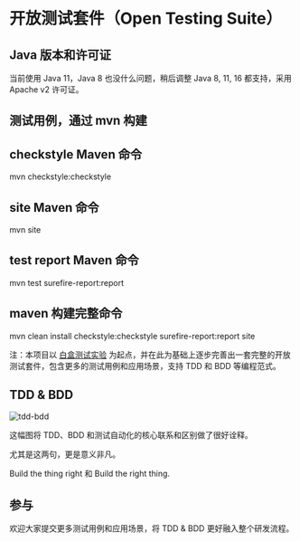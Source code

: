 # 开放测试套件（Open Testing Suite）

## Java 版本和许可证
当前使用 Java 11，Java 8 也没什么问题，稍后调整 Java 8, 11, 16 都支持，采用 Apache v2 许可证。

## 测试用例，通过 mvn 构建

## checkstyle Maven 命令
mvn checkstyle:checkstyle

## site Maven 命令
mvn site

## test report Maven 命令
mvn test surefire-report:report

## maven 构建完整命令
mvn clean install checkstyle:checkstyle surefire-report:report site 

注：本项目以 [白盒测试实验](https://gitee.com/huizhuoli/white_box_test_experiment) 为起点，并在此为基础上逐步完善出一套完整的开放测试套件，包含更多的测试用例和应用场景，支持 TDD 和 BDD 等编程范式。

## TDD & BDD
![tdd-bdd](https://wiki.huihoo.com/images/9/97/Tdd-and-bdd.png)

这幅图将 TDD、BDD 和测试自动化的核心联系和区别做了很好诠释。

尤其是这两句，更是意义非凡。

Build the thing right 和 Build the right thing.

## 参与 
欢迎大家提交更多测试用例和应用场景，将 TDD & BDD 更好融入整个研发流程。
